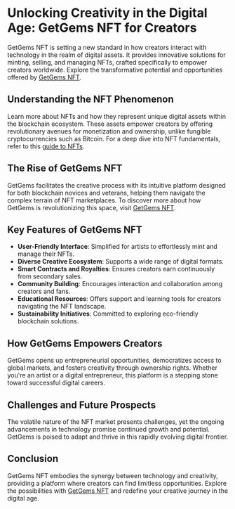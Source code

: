 # Unlocking Creativity in the Digital Age: GetGems NFT for Creators

GetGems NFT is setting a new standard in how creators interact with technology in the realm of digital assets. It provides innovative solutions for minting, selling, and managing NFTs, crafted specifically to empower creators worldwide. Explore the transformative potential and opportunities offered by [GetGems NFT](https://www.getgems.com).

## Understanding the NFT Phenomenon

Learn more about NFTs and how they represent unique digital assets within the blockchain ecosystem. These assets empower creators by offering revolutionary avenues for monetization and ownership, unlike fungible cryptocurrencies such as Bitcoin. For a deep dive into NFT fundamentals, refer to this [guide to NFTs](https://www.theverge.com/2021/3/11/22325044/nft-explainer-what-is-blockchain-crypto-art-faq).

## The Rise of GetGems NFT

GetGems facilitates the creative process with its intuitive platform designed for both blockchain novices and veterans, helping them navigate the complex terrain of NFT marketplaces. To discover more about how GetGems is revolutionizing this space, visit [GetGems NFT](https://www.getgems.com).

## Key Features of GetGems NFT

- **User-Friendly Interface**: Simplified for artists to effortlessly mint and manage their NFTs.
- **Diverse Creative Ecosystem**: Supports a wide range of digital formats.
- **Smart Contracts and Royalties**: Ensures creators earn continuously from secondary sales.
- **Community Building**: Encourages interaction and collaboration among creators and fans.
- **Educational Resources**: Offers support and learning tools for creators navigating the NFT landscape.
- **Sustainability Initiatives**: Committed to exploring eco-friendly blockchain solutions.

## How GetGems Empowers Creators

GetGems opens up entrepreneurial opportunities, democratizes access to global markets, and fosters creativity through ownership rights. Whether you're an artist or a digital entrepreneur, this platform is a stepping stone toward successful digital careers.

## Challenges and Future Prospects

The volatile nature of the NFT market presents challenges, yet the ongoing advancements in technology promise continued growth and potential. GetGems is poised to adapt and thrive in this rapidly evolving digital frontier.

## Conclusion

GetGems NFT embodies the synergy between technology and creativity, providing a platform where creators can find limitless opportunities. Explore the possibilities with [GetGems NFT](https://www.getgems.com) and redefine your creative journey in the digital age.